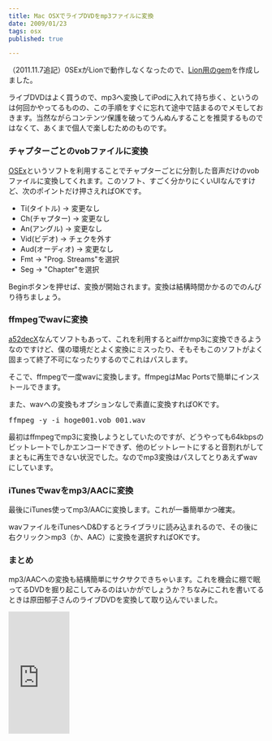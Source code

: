 ```yaml
---
title: Mac OSXでライブDVDをmp3ファイルに変換
date: 2009/01/23
tags: osx
published: true

---
```


<p>（2011.11.7追記）0SExがLionで動作しなくなったので、<a href="http://blog.katsuma.tv/2011/11/gem_musical.html">Lion用のgem</a>を作成しました。</p>

<p>ライブDVDはよく買うので、mp3へ変換してiPodに入れて持ち歩く、というのは何回かやってるものの、この手順をすぐに忘れて途中で詰まるのでメモしておきます。当然ながらコンテンツ保護を破ってうんぬんすることを推奨するものではなくて、あくまで個人で楽しむためのものです。</p>

<h3>チャプターごとのvobファイルに変換</h3>
<p><a href="http://www.macupdate.com/info.php/id/9830">OSEx</a>というソフトを利用することでチャプターごとに分割した音声だけのvobファイルに変換してくれます。このソフト、すごく分かりにくいUIなんですけど、次のポイントだけ押さえればOKです。</p>

<ul>
<li>Ti(タイトル) -> 変更なし</li>
<li>Ch(チャプター) -> 変更なし</li>
<li>An(アングル) -> 変更なし</li>
<li>Vid(ビデオ) -> チェクを外す</li>
<li>Aud(オーディオ) -> 変更なし</li>
<li>Fmt -> "Prog. Streams"を選択</li>
<li>Seg -> "Chapter"を選択</li>
</ul>

<p>Beginボタンを押せば、変換が開始されます。変換は結構時間かかるのでのんびり待ちましょう。</p>

<h3>ffmpegでwavに変換</h3>
<p><a href="http://homepage1.nifty.com/~toku/software.html#a52decX">a52decX</a>なんてソフトもあって、これを利用するとaiffかmp3に変換できるようなのですけど、僕の環境だとよく変換にミスったり、そもそもこのソフトがよく固まって終了不可になったりするのでこれはパスします。</p>

<p>そこで、ffmpegで一度wavに変換します。ffmpegはMac Portsで簡単にインストールできます。</p>

<p>また、wavへの変換もオプションなしで素直に変換すればOKです。</p>

<p><pre>
ffmpeg -y -i hoge001.vob 001.wav
</pre></p>

<p>最初はffmpegでmp3に変換しようとしていたのですが、どうやっても64kbpsのビットレートでしかエンコードできず、他のビットレートにすると音割れがしてまともに再生できない状況でした。なのでmp3変換はパスしてとりあえずwavにしています。</p>

<h3>iTunesでwavをmp3/AACに変換</h3>
<p>最後にiTunes使ってmp3/AACに変換します。これが一番簡単かつ確実。</p>
<p>wavファイルをiTunesへD&Dするとライブラリに読み込まれるので、その後に右クリック＞mp3（か、AAC）に変換を選択すればOKです。</p>

<h3>まとめ</h3>
<p>mp3/AACへの変換も結構簡単にサクサクできちゃいます。これを機会に棚で眠ってるDVDを掘り起こしてみるのはいかがでしょうか？ちなみにこれを書いてるときは原田郁子さんのライブDVDを変換して取り込んでいました。</p>
<p><iframe src="http://rcm-jp.amazon.co.jp/e/cm?t=katsumatv-22&o=9&p=8&l=as1&asins=B001GGBJ84&md=1X69VDGQCMF7Z30FM082&fc1=000000&IS2=1&lt1=_blank&m=amazon&lc1=0000FF&bc1=000000&bg1=FFFFFF&f=ifr" style="width:120px;height:240px;" scrolling="no" marginwidth="0" marginheight="0" frameborder="0"></iframe>
</p>


